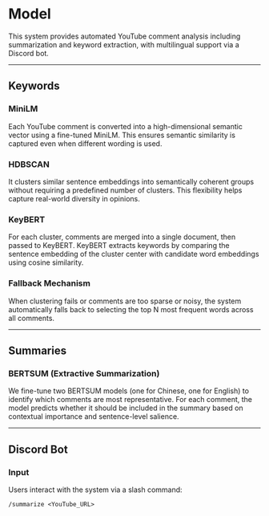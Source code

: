 # Model

This system provides automated YouTube comment analysis including summarization and keyword extraction, with multilingual support via a Discord bot.

---

## Keywords

### MiniLM

Each YouTube comment is converted into a high-dimensional semantic vector using a fine-tuned MiniLM. This ensures semantic similarity is captured even when different wording is used.

### HDBSCAN

It clusters similar sentence embeddings into semantically coherent groups without requiring a predefined number of clusters. This flexibility helps capture real-world diversity in opinions.

### KeyBERT

For each cluster, comments are merged into a single document, then passed to KeyBERT. KeyBERT extracts keywords by comparing the sentence embedding of the cluster center with candidate word embeddings using cosine similarity.

### Fallback Mechanism

When clustering fails or comments are too sparse or noisy, the system automatically falls back to selecting the top N most frequent words across all comments.

---

## Summaries

### BERTSUM (Extractive Summarization)

We fine-tune two BERTSUM models (one for Chinese, one for English) to identify which comments are most representative. For each comment, the model predicts whether it should be included in the summary based on contextual importance and sentence-level salience.

---

## Discord Bot

### Input

Users interact with the system via a slash command:

`/summarize <YouTube_URL>`
